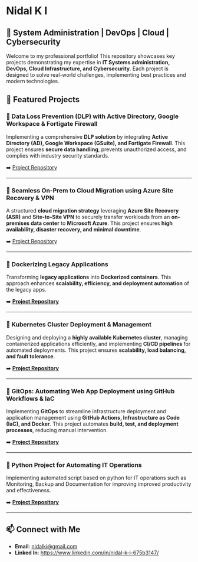 # Nidal K I

## 🚀 System Administration | DevOps | Cloud | Cybersecurity

Welcome to my professional portfolio! This repository showcases key projects demonstrating my expertise in **IT Systems administration, DevOps, Cloud Infrastructure, and Cybersecurity**.
Each project is designed to solve real-world challenges, implementing best practices and modern technologies.

## 📌 Featured Projects

### 🔹 Data Loss Prevention (DLP) with Active Directory, Google Workspace & Fortigate Firewall
Implementing a comprehensive **DLP solution** by integrating **Active Directory (AD), Google Workspace (GSuite), and Fortigate Firewall**. This project ensures **secure data handling**, prevents unauthorized access, and complies with industry security standards.

➡️ [Project Repository](https://github.com/kinidal/Data-Leak-Prevention-Implementation-in-an-IT-Infrastructure)

---

### 🔹 Seamless On-Prem to Cloud Migration using Azure Site Recovery & VPN
A structured **cloud migration strategy** leveraging **Azure Site Recovery (ASR)** and **Site-to-Site VPN** to securely transfer workloads from an **on-premises data center** to **Microsoft Azure**. This project ensures **high availability, disaster recovery, and minimal downtime**.

➡️ [Project Repository](https://github.com/kinidal/Hybrid-Cloud-Infrastructure-with-Azure-Failover/blob/main/README.md#-architecture)

---

### 🔹 Dockerizing Legacy Applications
Transforming **legacy applications** into **Dockerized containers**. This approach enhances **scalability, efficiency, and deployment automation** of the legacy apps.

➡️ **[Project Repository](https://github.com/kinidal/Dockerizing-Legacy-Apps/tree/main)**

---

### 🔹 Kubernetes Cluster Deployment & Management
Designing and deploying a **highly available Kubernetes cluster**, managing containerized applications efficiently, and implementing **CI/CD pipelines** for automated deployments. This project ensures **scalability, load balancing, and fault tolerance**.

➡️ **[Project Repository](#)**

---

### 🔹 GitOps: Automating Web App Deployment using GitHub Workflows & IaC
Implementing **GitOps** to streamline infrastructure deployment and application management using **GitHub Actions, Infrastructure as Code (IaC), and Docker**. This project automates **build, test, and deployment processes**, reducing manual intervention.

➡️ **[Project Repository](https://github.com/kinidal/GitOps-Automating-Web-App-Deployment-using-GitHub-Workflows-IaC/blob/main/README.md)**


---

### 🔹 Python Project for Automating IT Operations
Implementing automated script based on python for IT operations such as Monitoring, Backup and Documentation for improving improved productivity and effectiveness.

➡️ **[Project Repository](https://github.com/kinidal/GitOps-Automating-Web-App-Deployment-using-GitHub-Workflows-IaC/blob/main/README.md)**


---


## 📫 Connect with Me
- **Email**: nidalki@gmail.com
- **Linked In**: https://www.linkedin.com/in/nidal-k-i-675b3147/
